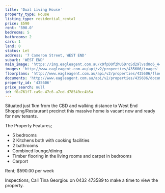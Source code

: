```yaml
---
title: 'Dual Living House'
property_type: House
listing_type: residential_rental
price: $590
rent: '590.0'
bedrooms: 5
bathrooms: 2
cars: 1
land: 0
status: Let
address: '7 Cameron Street, WEST END'
suburb: 'WEST END'
main_image: 'https://img.eagleagent.com.au/x9fpDOf2hUSDrqSd29lvsdOo6_4=/1280x854/smart/https://s3-us-west-2.amazonaws.com/eagleagent-orig/images/6826064/414625015-image-M.jpg'
images: 'http://www.eagleagent.com.au/api/v2/properties/435606/images'
floorplans: 'http://www.eagleagent.com.au/api/v2/properties/435606/floorplans'
documents: 'http://www.eagleagent.com.au/api/v2/properties/435606/documents'
property_id: '435606'
price_search: null
id: f0a761f7-ca9e-47c6-a7cd-d78549cc4b5a
---
```

Situated just 1km from the CBD and walking distance to  West End Shopping/Restaurant precinct this massive home is vacant now and ready for new tenants.

The Property Features;
- 5 bedrooms
- 2 Kitchens both with cooking facilities
- 2 bathrooms
- Combined lounge/dining
- Timber flooring in the living rooms and carpet in bedrooms
- Carport

Rent; $590.00 per week

Inspections; Call Tina Georgiou on 0432 473589 to make a time to view the property.
